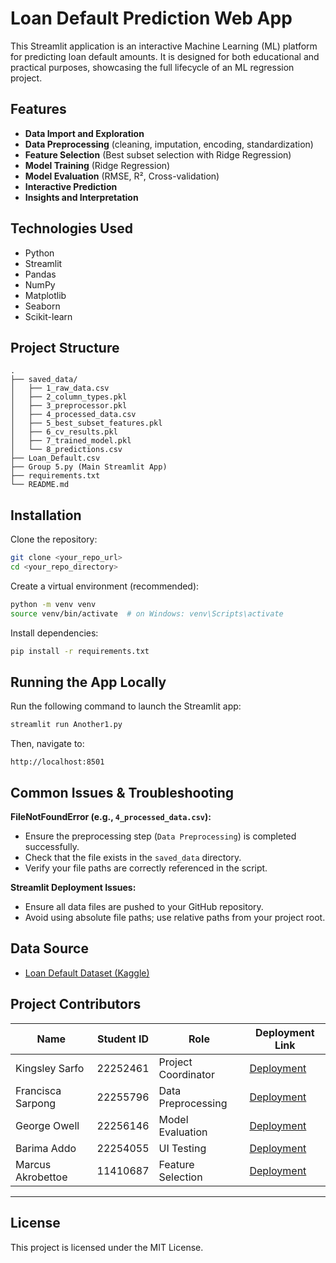 # Loan Default Prediction Web App

This Streamlit application is an interactive Machine Learning (ML) platform for predicting loan default amounts. It is designed for both educational and practical purposes, showcasing the full lifecycle of an ML regression project.

## Features

- **Data Import and Exploration**
- **Data Preprocessing** (cleaning, imputation, encoding, standardization)
- **Feature Selection** (Best subset selection with Ridge Regression)
- **Model Training** (Ridge Regression)
- **Model Evaluation** (RMSE, R², Cross-validation)
- **Interactive Prediction**
- **Insights and Interpretation**

## Technologies Used

- Python
- Streamlit
- Pandas
- NumPy
- Matplotlib
- Seaborn
- Scikit-learn

## Project Structure

```plaintext
.
├── saved_data/
│   ├── 1_raw_data.csv
│   ├── 2_column_types.pkl
│   ├── 3_preprocessor.pkl
│   ├── 4_processed_data.csv
│   ├── 5_best_subset_features.pkl
│   ├── 6_cv_results.pkl
│   ├── 7_trained_model.pkl
│   └── 8_predictions.csv
├── Loan_Default.csv
├── Group 5.py (Main Streamlit App)
├── requirements.txt
└── README.md
```

## Installation

Clone the repository:

```bash
git clone <your_repo_url>
cd <your_repo_directory>
```

Create a virtual environment (recommended):

```bash
python -m venv venv
source venv/bin/activate  # on Windows: venv\Scripts\activate
```

Install dependencies:

```bash
pip install -r requirements.txt
```

## Running the App Locally

Run the following command to launch the Streamlit app:

```bash
streamlit run Another1.py
```

Then, navigate to:

```
http://localhost:8501
```

## Common Issues & Troubleshooting

**FileNotFoundError (e.g., `4_processed_data.csv`):**
- Ensure the preprocessing step (`Data Preprocessing`) is completed successfully.
- Check that the file exists in the `saved_data` directory.
- Verify your file paths are correctly referenced in the script.

**Streamlit Deployment Issues:**
- Ensure all data files are pushed to your GitHub repository.
- Avoid using absolute file paths; use relative paths from your project root.

## Data Source

- [Loan Default Dataset (Kaggle)](https://www.kaggle.com/datasets/yasserh/loan-default-dataset)

## Project Contributors

| Name              | Student ID | Role                | Deployment Link                                         |
|-------------------|------------|---------------------|---------------------------------------------------------|
| Kingsley Sarfo    | 22252461   | Project Coordinator | [Deployment](https://loan-predictor-hbbz24vwfzaue2qx4hwcat.streamlit.app) |
| Francisca Sarpong | 22255796   | Data Preprocessing  | [Deployment](https://kftalde5ypwd5a3qqejuvo.streamlit.app)                 |
| George Owell      | 22256146   | Model Evaluation    | [Deployment](https://loandefaultpredictionapp-utmbic9znd7uzqqhs9zgo6.streamlit.app) |
| Barima Addo       | 22254055   | UI Testing          | [Deployment](https://loandefaultapp-ky4yy9kmt6ehsq8jqdcgs2.streamlit.app)  |
| Marcus Akrobettoe | 11410687   | Feature Selection   | [Deployment](https://models-loan-default-prediction.streamlit.app)         |

---

## License

This project is licensed under the MIT License.

